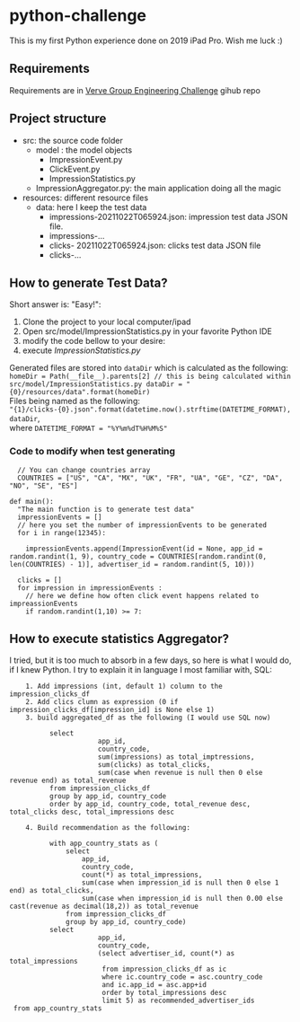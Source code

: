 # python-challenge
This is my first Python experience done on 2019 iPad Pro. Wish me luck :)

## Requirements

Requirements are in [Verve Group Engineering Challenge](https://gist.github.com/alexnastetsky/b02e292ae127450aa82781c83762a37d#business-model) gihub repo

## Project structure

* src: the source code folder
  * model : the model objects
    * ImpressionEvent.py 
    * ClickEvent.py 
    * ImpressionStatistics.py
  * ImpressionAggregator.py: the main application doing all the magic
* resources: different resource files
  * data: here I keep the test data
    * impressions-20211022T065924.json: impression test data JSON file. 
    * impressions-...
    * clicks- 20211022T065924.json: clicks test data JSON file
    * clicks-...

## How to generate Test Data?
Short answer is: "Easy!":
1. Clone the project to your local computer/ipad
2. Open src/model/ImpressionStatistics.py in your favorite Python IDE
3. modify the code bellow to your desire:
4. execute *ImpressionStatistics.py*  
  
Generated files are stored into `dataDir` which is calculated as the following:  
`
homeDir = Path(__file__).parents[2] // this is being calculated within src/model/ImpressionStatistics.py
dataDir = "{0}/resources/data".format(homeDir)
`  
Files being named as the following:  
`"{1}/clicks-{0}.json".format(datetime.now().strftime(DATETIME_FORMAT), dataDir`,  
where `DATETIME_FORMAT = "%Y%m%dT%H%M%S"`

### Code to modify when test generating
```
  // You can change countries array
  COUNTRIES = ["US", "CA", "MX", "UK", "FR", "UA", "GE", "CZ", "DA", "NO", "SE", "ES"]

def main():
  "The main function is to generate test data"
  impressionEvents = []
  // here you set the number of impressionEvents to be generated
  for i in range(12345):
    
    impressionEvents.append(ImpressionEvent(id = None, app_id = random.randint(1, 9), country_code = COUNTRIES[random.randint(0, len(COUNTRIES) - 1)], advertiser_id = random.randint(5, 10)))
    
  clicks = []
  for impression in impressionEvents :
    // here we define how often click event happens related to impreassionEvents
    if random.randint(1,10) >= 7:
```
## How to execute statistics Aggregator?
I tried, but it is too much to absorb in a few days, so here is what I would do, if I knew Python. I try to explain it in language I most familiar with, SQL:

		1. Add impressions (int, default 1) column to the impression_clicks_df
		2. Add clics clumn as expression (0 if impression_clicks_df[impression_id] is None else 1)
		3. build aggregated_df as the following (I would use SQL now)
  ```
			select 
						app_id,
						country_code,
						sum(impressions) as total_imptressions,
						sum(clicks) as total_clicks,
						sum(case when revenue is null then 0 else revenue end) as total_revenue
			from impression_clicks_df
			group by app_id, country_code
			order by app_id, country_code, total_revenue desc, total_clicks desc, total_impressions desc
   ```
		4. Build recommendation as the following:
  ```
			with app_country_stats as (
				select 
					app_id, 
					country_code, 
					count(*) as total_impressions,
					sum(case when impression_id is null then 0 else 1 end) as total_clicks,
					sum(case when impression_id is null then 0.00 else cast(revenue as decimal(18,2)) as total_revenue
				from impression_clicks_df
				group by app_id, country_code)
			select 
						app_id,
						country_code,
						(select advertiser_id, count(*) as total_impressions
						 from impression_clicks_df as ic
						 where ic.country_code = asc.country_code
						 and ic.app_id = asc.app+id
						 order by total_impressions desc
						 limit 5) as recommended_advertiser_ids
   from app_country_stats 
```

